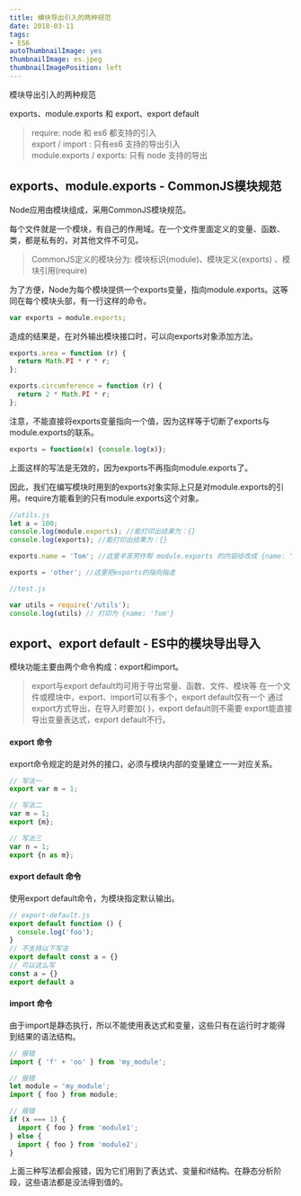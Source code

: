 ```yaml
---
title: 模块导出引入的两种规范
date: 2018-03-11
tags: 
- ES6
autoThumbnailImage: yes
thumbnailImage: es.jpeg
thumbnailImagePosition: left
---
```

模块导出引入的两种规范
<!-- more -->
exports、module.exports 和 export、export default

> require: node 和 es6 都支持的引入  
> export / import : 只有es6 支持的导出引入  
> module.exports / exports: 只有 node 支持的导出

## exports、module.exports - CommonJS模块规范
Node应用由模块组成，采用CommonJS模块规范。

每个文件就是一个模块，有自己的作用域。在一个文件里面定义的变量、函数、类，都是私有的，对其他文件不可见。
> CommonJS定义的模块分为: 模块标识(module)、模块定义(exports) 、模块引用(require)  

为了方便，Node为每个模块提供一个exports变量，指向module.exports。这等同在每个模块头部，有一行这样的命令。


```js
var exports = module.exports;
```

造成的结果是，在对外输出模块接口时，可以向exports对象添加方法。

``` js
exports.area = function (r) {
  return Math.PI * r * r;
};

exports.circumference = function (r) {
  return 2 * Math.PI * r;
};
```
注意，不能直接将exports变量指向一个值，因为这样等于切断了exports与module.exports的联系。
``` js
exports = function(x) {console.log(x)};
```
上面这样的写法是无效的，因为exports不再指向module.exports了。

因此，我们在编写模块时用到的exports对象实际上只是对module.exports的引用。require方能看到的只有module.exports这个对象。

``` js
//utils.js
let a = 100;
console.log(module.exports); //能打印出结果为：{}
console.log(exports); //能打印出结果为：{}

exports.name = 'Tom'; //这里辛苦劳作帮 module.exports 的内容给改成 {name: 'Tom'}

exports = 'other'; //这里把exports的指向指走

//test.js

var utils = require('/utils');
console.log(utils) // 打印为 {name: 'Tom'}
```

## export、export default - ES中的模块导出导入
模块功能主要由两个命令构成：export和import。

> export与export default均可用于导出常量、函数、文件、模块等
> 在一个文件或模块中，export、import可以有多个，export default仅有一个
> 通过export方式导出，在导入时要加{ }，export default则不需要
> export能直接导出变量表达式，export default不行。


#### export 命令
export命令规定的是对外的接口，必须与模块内部的变量建立一一对应关系。
``` js
// 写法一
export var m = 1;

// 写法二
var m = 1;
export {m};

// 写法三
var n = 1;
export {n as m};
```

#### export default 命令
使用export default命令，为模块指定默认输出。

``` js
// export-default.js
export default function () {
  console.log('foo');
}
// 不支持以下写法
export default const a = {}
// 可以这么写
const a = {}
export default a
```

#### import 命令
由于import是静态执行，所以不能使用表达式和变量，这些只有在运行时才能得到结果的语法结构。
``` js
// 报错
import { 'f' + 'oo' } from 'my_module';

// 报错
let module = 'my_module';
import { foo } from module;

// 报错
if (x === 1) {
  import { foo } from 'module1';
} else {
  import { foo } from 'module2';
}
```
上面三种写法都会报错，因为它们用到了表达式、变量和if结构。在静态分析阶段，这些语法都是没法得到值的。
